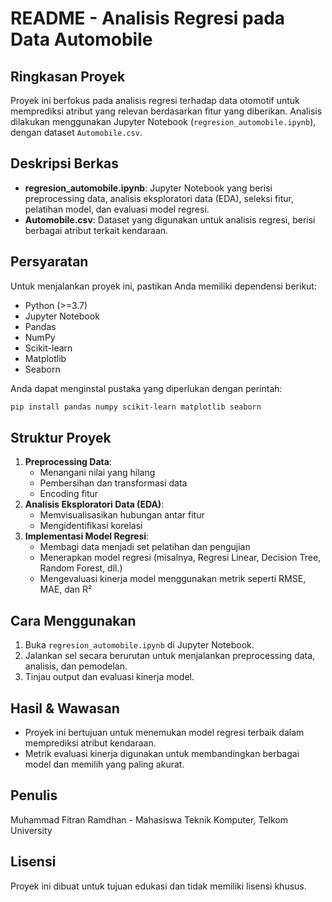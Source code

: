 # README - Analisis Regresi pada Data Automobile

## Ringkasan Proyek
Proyek ini berfokus pada analisis regresi terhadap data otomotif untuk memprediksi atribut yang relevan berdasarkan fitur yang diberikan. Analisis dilakukan menggunakan Jupyter Notebook (`regresion_automobile.ipynb`), dengan dataset `Automobile.csv`.

## Deskripsi Berkas
- **regresion_automobile.ipynb**: Jupyter Notebook yang berisi preprocessing data, analisis eksploratori data (EDA), seleksi fitur, pelatihan model, dan evaluasi model regresi.
- **Automobile.csv**: Dataset yang digunakan untuk analisis regresi, berisi berbagai atribut terkait kendaraan.

## Persyaratan
Untuk menjalankan proyek ini, pastikan Anda memiliki dependensi berikut:
- Python (>=3.7)
- Jupyter Notebook
- Pandas
- NumPy
- Scikit-learn
- Matplotlib
- Seaborn

Anda dapat menginstal pustaka yang diperlukan dengan perintah:
```bash
pip install pandas numpy scikit-learn matplotlib seaborn
```

## Struktur Proyek
1. **Preprocessing Data**:
   - Menangani nilai yang hilang
   - Pembersihan dan transformasi data
   - Encoding fitur
2. **Analisis Eksploratori Data (EDA)**:
   - Memvisualisasikan hubungan antar fitur
   - Mengidentifikasi korelasi
3. **Implementasi Model Regresi**:
   - Membagi data menjadi set pelatihan dan pengujian
   - Menerapkan model regresi (misalnya, Regresi Linear, Decision Tree, Random Forest, dll.)
   - Mengevaluasi kinerja model menggunakan metrik seperti RMSE, MAE, dan R²

## Cara Menggunakan
1. Buka `regresion_automobile.ipynb` di Jupyter Notebook.
2. Jalankan sel secara berurutan untuk menjalankan preprocessing data, analisis, dan pemodelan.
3. Tinjau output dan evaluasi kinerja model.

## Hasil & Wawasan
- Proyek ini bertujuan untuk menemukan model regresi terbaik dalam memprediksi atribut kendaraan.
- Metrik evaluasi kinerja digunakan untuk membandingkan berbagai model dan memilih yang paling akurat.

## Penulis
Muhammad Fitran Ramdhan - Mahasiswa Teknik Komputer, Telkom University

## Lisensi
Proyek ini dibuat untuk tujuan edukasi dan tidak memiliki lisensi khusus.
